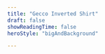 ```yaml
---
title: "Gecco Inverted Shirt"
draft: false
showReadingTime: false
heroStyle: "bigAndBackground"

---
```

